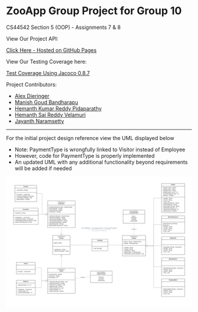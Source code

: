 # ZooApp Group Project for Group 10

CS44542 Section 5 (OOP) - Assignments 7 & 8

View Our Project API:

[Click Here - Hosted on GitHub Pages](https://dierale.github.io/ZooGroup10/)

View Our Testing Coverage here:

[Test Coverage Using Jacoco 0.8.7](https://dierale.github.io/ZooGroup10/Zoo10Group-Coverage.html)

Project Contributors:
 - [Alex Dieringer](https://github.com/Dierale)
 - [Manish Goud Bandharapu](https://github.com/919610362)
 - [Hemanth Kumar Reddy Pidaparathy](https://github.com/Hemanthkumarreddy)
 - [Hemanth Sai Reddy Velamuri](https://github.com/hemanthsaireddyvelamuri)
 - [Jayanth Naramsetty](https://github.com/jayanthnaramsetty)

---

For the initial project design reference view the UML displayed below
 - Note: PaymentType is wrongfully linked to Visitor instead of Employee
 - However, code for PaymentType is properly implemented
 - An updated UML with any additional functionality beyond requirements will be added if needed

![UML Diagram](UML_REFERENCE.png)
